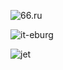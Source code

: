 ![66.ru](http://dropbucket.ru/pycon/66ru) 

![it-eburg](http://dropbucket.ru/pycon/iteburg) 

![jet](http://dropbucket.ru/pycon/jet)
